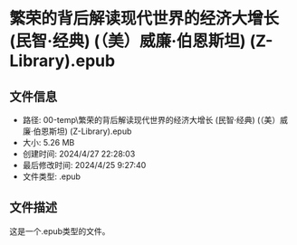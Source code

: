 ﻿# 繁荣的背后解读现代世界的经济大增长 (民智·经典) (（美）威廉·伯恩斯坦) (Z-Library).epub

## 文件信息
- 路径: 00-temp\繁荣的背后解读现代世界的经济大增长 (民智·经典) (（美）威廉·伯恩斯坦) (Z-Library).epub
- 大小: 5.26 MB
- 创建时间: 2024/4/27 22:28:03
- 最后修改时间: 2024/4/25 9:27:40
- 文件类型: .epub

## 文件描述
这是一个.epub类型的文件。

